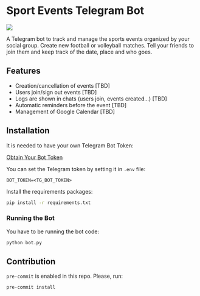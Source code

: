 # Sport Events Telegram Bot
![](https://i.imgur.com/Qcjs0fA.png)

A Telegram bot to track and manage the sports events organized by your social group. Create new
football or volleyball matches. Tell your friends to join them and keep track of the date, place
and who goes.

## Features
- Creation/cancellation of events [TBD]
- Users join/sign out events [TBD]
- Logs are shown in chats (users join, events created...) [TBD]
- Automatic reminders before the event [TBD]
- Management of Google Calendar [TBD]

## Installation
It is needed to have your own Telegram Bot Token:

[Obtain Your Bot Token](https://core.telegram.org/bots/tutorial#obtain-your-bot-token)

You can set the Telegram token by setting it in `.env` file:

```dotenv
BOT_TOKEN=<TG_BOT_TOKEN>
```

Install the requirements packages:

```bash
pip install -r requirements.txt
```

### Running the Bot
You have to be running the bot code:

```bash
python bot.py
```

## Contribution
`pre-commit` is enabled in this repo. Please, run:

```bash
pre-commit install
```
